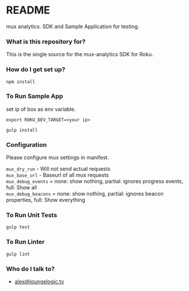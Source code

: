 # README #

mux analytics. SDK and Sample Application for testing.

### What is this repository for? ###

This is the single source for the mux-analytics SDK for Roku.

### How do I get set up? ###

`npm install`

### To Run Sample App ###

set ip of box as env variable.

`export ROKU_DEV_TARGET=<your ip>`

`gulp install`

### Configuration ###

Please configure mux settings in manifest.

`mux_dry_run` - Will not send actual requests  
`mux_base_url` - Baseurl of all mux requests  
`mux_debug_events` = none: show nothing, partial: ignores progress events, full: Show all  
`mux_debug_beacons` = none: show nothing, partial: ignores beacon properties, full: Show everything  


### To Run Unit Tests ###

`gulp test`

### To Run Linter ###

`gulp lint`

### Who do I talk to? ###

* alex@loungelogic.tv
